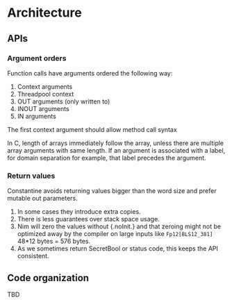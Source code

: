 # Architecture

## APIs

### Argument orders

Function calls have arguments ordered the following way:

1. Context arguments
2. Threadpool context
3. OUT arguments (only written to)
4. INOUT arguments
5. IN arguments

The first context argument should allow method call syntax

In C, length of arrays immediately follow the array, unless there are multiple array arguments with same length.
If an argument is associated with a label, for domain separation for example,
that label precedes the argument.

### Return values

Constantine avoids returning values bigger than the word size
and prefer mutable out parameters.

1. In some cases they introduce extra copies.
2. There is less guarantees over stack space usage.
3. Nim will zero the values without {.noInit.}
   and that zeroing might not be optimized away by the compiler
   on large inputs like `Fp12[BLS12_381]` 48\*12 bytes = 576 bytes.
4. As we sometimes return SecretBool or status code, this keeps the API consistent.

## Code organization

TBD
